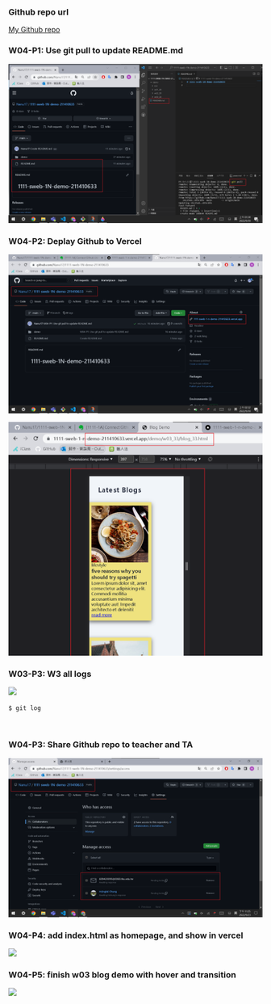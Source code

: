 ### Github repo url

[My Github repo](https://github.com/Nanu17/1111-sweb-1N-demo-211410633)

### W04-P1: Use git pull to update README.md

![](w04-p1.png)

### W04-P2: Deplay Github to Vercel

![](w04-p2-1.png)


![](w04-p2-2.png)

### W03-P3: W3 all logs

![](w03-p3.png)

```
$ git log



```
### W04-P3: Share Github repo to teacher and TA

![](w04-p3.png)

### W04-P4: add index.html as homepage, and show in vercel

![](w04-p4.png)

### W04-P5: finish w03 blog demo with hover and transition

![](w04-p5.png)

